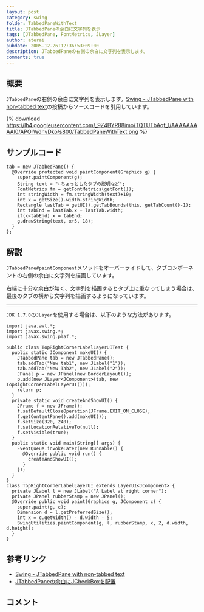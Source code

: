 ```yaml
---
layout: post
category: swing
folder: TabbedPaneWithText
title: JTabbedPaneの余白に文字列を表示
tags: [JTabbedPane, FontMetrics, JLayer]
author: aterai
pubdate: 2005-12-26T12:36:53+09:00
description: JTabbedPaneの右側の余白に文字列を表示します。
comments: true
---
```

## 概要
`JTabbedPane`の右側の余白に文字列を表示します。[Swing - JTabbedPane with non-tabbed text](https://community.oracle.com/thread/1392495)の投稿からソースコードを引用しています。

{% download https://lh4.googleusercontent.com/_9Z4BYR88imo/TQTUTbAqf_I/AAAAAAAAAl0/APOrWdnvDko/s800/TabbedPaneWithText.png %}

## サンプルコード
<pre class="prettyprint"><code>tab = new JTabbedPane() {
  @Override protected void paintComponent(Graphics g) {
    super.paintComponent(g);
    String text = "←ちょっとしたタブの説明など";
    FontMetrics fm = getFontMetrics(getFont());
    int stringWidth = fm.stringWidth(text)+10;
    int x = getSize().width-stringWidth;
    Rectangle lastTab = getUI().getTabBounds(this, getTabCount()-1);
    int tabEnd = lastTab.x + lastTab.width;
    if(x&lt;tabEnd) x = tabEnd;
    g.drawString(text, x+5, 18);
  }
};
</code></pre>

## 解説
`JTabbedPane#paintComponent`メソッドをオーバーライドして、タブコンポーネントの右側の余白に文字列を描画しています。

右端に十分な余白が無く、文字列を描画するとタブ上に重なってしまう場合は、最後のタブの横から文字列を描画するようになっています。

- - - -
`JDK 1.7.0`の`JLayer`を使用する場合は、以下のような方法があります。

<pre class="prettyprint"><code>import java.awt.*;
import javax.swing.*;
import javax.swing.plaf.*;

public class TopRightCornerLabelLayerUITest {
  public static JComponent makeUI() {
    JTabbedPane tab = new JTabbedPane();
    tab.addTab("New tab1", new JLabel("1"));
    tab.addTab("New Tab2", new JLabel("2"));
    JPanel p = new JPanel(new BorderLayout());
    p.add(new JLayer&lt;JComponent&gt;(tab, new TopRightCornerLabelLayerUI()));
    return p;
  }
  private static void createAndShowUI() {
    JFrame f = new JFrame();
    f.setDefaultCloseOperation(JFrame.EXIT_ON_CLOSE);
    f.getContentPane().add(makeUI());
    f.setSize(320, 240);
    f.setLocationRelativeTo(null);
    f.setVisible(true);
  }
  public static void main(String[] args) {
    EventQueue.invokeLater(new Runnable() {
      @Override public void run() {
        createAndShowUI();
      }
    });
  }
}
class TopRightCornerLabelLayerUI extends LayerUI&lt;JComponent&gt; {
  private JLabel l = new JLabel("A Label at right corner");
  private JPanel rubberStamp = new JPanel();
  @Override public void paint(Graphics g, JComponent c) {
    super.paint(g, c);
    Dimension d = l.getPreferredSize();
    int x = c.getWidth() - d.width - 5;
    SwingUtilities.paintComponent(g, l, rubberStamp, x, 2, d.width, d.height);
  }
}
</code></pre>

## 参考リンク
- [Swing - JTabbedPane with non-tabbed text](https://community.oracle.com/thread/1392495)
- [JTabbedPaneの余白にJCheckBoxを配置](http://ateraimemo.com/Swing/TabbedPaneWithCheckBox.html)

<!-- dummy comment line for breaking list -->

## コメント

